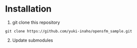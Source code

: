 # Installation
1. git clone this repository
```
git clone https://github.com/yuki-inaho/opensfm_sample.git
```
2. Update submodules


#